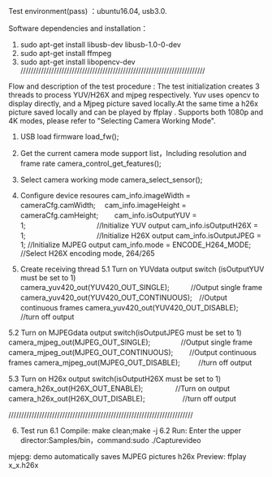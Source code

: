 
Test environment(pass) ：ubuntu16.04, usb3.0.

Software dependencies and installation：
1. sudo apt-get install libusb-dev  libusb-1.0-0-dev 
2. sudo apt-get install ffmpeg
3. sudo apt-get install libopencv-dev
////////////////////////////////////////////////////////////////////////

Flow and description of the test procedure : 
The test initialization creates 3 threads to process YUV/H26X and mjpeg respectively. Yuv uses opencv to display directly, and a Mjpeg picture saved locally.At the same time a h26x picture saved locally and can be played by ffplay . 
Supports both 1080p and 4K modes, please refer to "Selecting Camera Working Mode".

1. USB load firmware
load_fw();

2. Get the current camera mode support list，Including resolution and frame rate
camera_control_get_features();
　
3. Select camera working mode
camera_select_sensor();
         
4. Configure device resoures
cam_info.imageWidth   = cameraCfg.camWidth;　
cam_info.imageHeight  = cameraCfg.camHeight;　　
cam_info.isOutputYUV  = 1;　　　　　　　　　　//Initialize YUV output
cam_info.isOutputH26X = 1;　　　　　　　　　　//Initialize H26X output
cam_info.isOutputJPEG = 1;          //Initialize MJPEG output
cam_info.mode         = ENCODE_H264_MODE;    //Select H26X encoding mode, 264/265

5. Create receiving thread
5.1 Turn on YUVdata output switch	(isOutputYUV must be set to 1)
    camera_yuv420_out(YUV420_OUT_SINGLE);　　　//Output single frame
    camera_yuv420_out(YUV420_OUT_CONTINUOUS);　//Output continuous frames 
    camera_yuv420_out(YUV420_OUT_DISABLE);　   //turn off output

5.2  Turn on MJPEGdata output switch(isOutputJPEG must be set to 1)
   camera_mjpeg_out(MJPEG_OUT_SINGLE); 　　　　//Output single frame
   camera_mjpeg_out(MJPEG_OUT_CONTINUOUS); 　　//Output continuous frames
   camera_mjpeg_out(MJPEG_OUT_DISABLE); 　　   //turn off output

5.3  Turn on H26x output switch(isOutputH26X must be set to 1)
   camera_h26x_out(H26X_OUT_ENABLE); 　　　　   //Turn on output
   camera_h26x_out(H26X_OUT_DISABLE); 　　　　　//turn off output　

////////////////////////////////////////////////////////////////////////

6. Test run
6.1 Compile: make clean;make -j
6.2 Run: Enter the upper director:Samples/bin，command:sudo ./Capturevideo

mjepg:    demo automatically saves MJPEG pictures
h26x Preview: ffplay x_x.h26x




